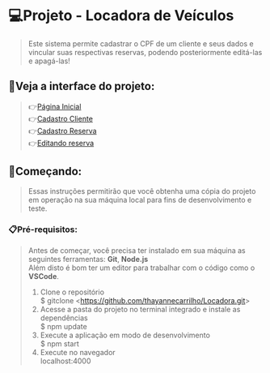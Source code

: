 # 💻Projeto - Locadora de Veículos
><p>Este sistema permite cadastrar o CPF de um cliente e seus dados e vincular suas respectivas reservas, podendo posteriormente editá-las e apagá-las!</p>

## 👀Veja a interface do projeto:

>👉<a href="#home-page">Página Inicial</a><br/>
>👉<a href="#client">Cadastro Cliente</a><br/>
>👉<a href="#reserve">Cadastro Reserva</a><br/>
>👉<a href="#edit">Editando reserva</a>

## 🚀Começando:
><p>Essas instruções permitirão que você obtenha uma cópia do projeto em operação na sua máquina local para fins de desenvolvimento e teste.</p>

### 📋Pré-requisitos:
>Antes de começar, você precisa ter instalado em sua máquina as seguintes ferramentas: **Git**, **Node.js** </br>
>Além disto é bom ter um editor para trabalhar com o código como o **VSCode**.
>1. Clone o repositório</br>
>$ gitclone <<https://github.com/thayannecarrilho/Locadora.git>>
>2. Acesse a pasta do projeto no terminal integrado e instale as dependências</br>
>$ npm update
>3. Execute a aplicação em modo de desenvolvimento</br>
>$ npm start
>4. Execute no navegador</br>
> localhost:4000






